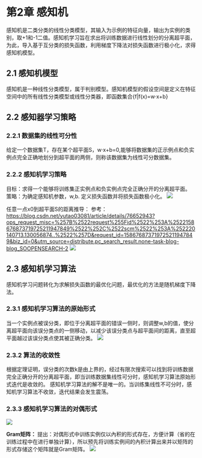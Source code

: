 # 第2章 感知机
感知机是二类分类的线性分类模型，其输入为示例的特征向量，输出为实例的类别，取+1和-1二值。感知机学习旨在求出将训练数据进行线性划分的分离超平面，为此，导入基于互分类的损失函数，利用梯度下降法对损失函数进行极小化，求得感知机模型。
## 2.1 感知机模型
感知机是一种线性分类模型，属于判别模型。感知机模型的假设空间是定义在特征空间中的所有线性分类模型或线性分类器，即函数集合{f|f(x)=w·x+b}
## 2.2 感知器学习策略
### 2.2.1 数据集的线性可分性
给定一个数据集T，存在某个超平面S，w·x+b=0,能够将数据集的正示例点和负实例点完全正确地划分到超平面的两侧，则称该数据集为线性可分数据集。
### 2.2.2 感知机学习策略
目标：求得一个能够将训练集正实例点和负实例点完全正确分开的分离超平面。
策略：为确定感知机参数，w,b. 定义损失函数并将损失函数极小化。
![](https://github.com/RubbshiWei/StatisticalLearning-lihang/blob/master/image/2_1.png)     

任意一点x0到超平面S的距离推导：
参考：https://blog.csdn.net/yutao03081/article/details/76652943?ops_request_misc=%257B%2522request%255Fid%2522%253A%2522158676873719725211947849%2522%252C%2522scm%2522%253A%252220140713.130056874..%2522%257D&request_id=158676873719725211947849&biz_id=0&utm_source=distribute.pc_search_result.none-task-blog-blog_SOOPENSEARCH-2
![](https://github.com/RubbshiWei/StatisticalLearning-lihang/blob/master/image/2_2.png)

## 2.3 感知机学习算法
感知机学习问题转化为求解损失函数的最优化问题，最优化的方法是随机梯度下降法。
### 2.3.1 感知机学习算法的原始形式
当一个实例点被误分类，即位于分离超平面的错误一侧时，则调整w,b的值，使分离超平面向该误分类点的一侧移动，以减少该误分类点与超平面间的距离，直至超平面越过该误分类点使其被正确分类。
![](https://github.com/RubbshiWei/StatisticalLearning-lihang/blob/master/image/2_3.png)

### 2.3.2 算法的收敛性
根据定理证明，误分类的次数k是由上界的，经过有限次搜索可以找到将训练数据完全正确分开的分离超平面，即当训练数据集线性可分时，感知机学习算法原始形式迭代是收敛的。
感知机学习算法的解不是唯一的。当训练集线性不可分时，感知机学习算法不收敛，迭代结果会发生震荡。
### 2.3.3 感知机学习算法的对偶形式
![](https://github.com/RubbshiWei/StatisticalLearning-lihang/blob/master/image/2_4.png)

**Gram矩阵：**
提出：对偶形式中训练实例仅以內积的形式存在，方便计算（省的在训练过程中在进行单独计算），所以预先将训练实例间的內积计算出来并以矩阵的形式存储这个矩阵就是Gram矩阵。
![](https://github.com/RubbshiWei/StatisticalLearning-lihang/blob/master/image/2_5.png)
